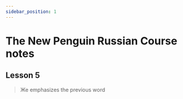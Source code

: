 ```yaml
---
sidebar_position: 1
---
```


# The New Penguin Russian Course notes

## Lesson 5

> Же emphasizes the previous word



